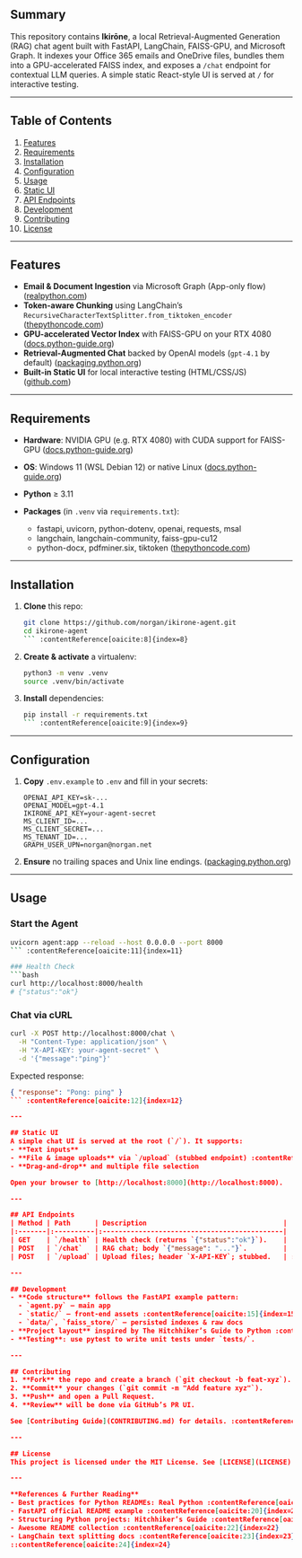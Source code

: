 ## Summary

This repository contains **Ikirōne**, a local Retrieval-Augmented Generation (RAG) chat agent built with FastAPI, LangChain, FAISS-GPU, and Microsoft Graph. It indexes your Office 365 emails and OneDrive files, bundles them into a GPU-accelerated FAISS index, and exposes a `/chat` endpoint for contextual LLM queries. A simple static React-style UI is served at `/` for interactive testing.

---

## Table of Contents

1. [Features](#features)
2. [Requirements](#requirements)
3. [Installation](#installation)
4. [Configuration](#configuration)
5. [Usage](#usage)
6. [Static UI](#static-ui)
7. [API Endpoints](#api-endpoints)
8. [Development](#development)
9. [Contributing](#contributing)
10. [License](#license)

---

## Features

* **Email & Document Ingestion** via Microsoft Graph (App-only flow) ([realpython.com][1])
* **Token-aware Chunking** using LangChain’s `RecursiveCharacterTextSplitter.from_tiktoken_encoder` ([thepythoncode.com][2])
* **GPU-accelerated Vector Index** with FAISS-GPU on your RTX 4080 ([docs.python-guide.org][3])
* **Retrieval-Augmented Chat** backed by OpenAI models (`gpt-4.1` by default) ([packaging.python.org][4])
* **Built-in Static UI** for local interactive testing (HTML/CSS/JS) ([github.com][5])

---

## Requirements

* **Hardware**: NVIDIA GPU (e.g. RTX 4080) with CUDA support for FAISS-GPU ([docs.python-guide.org][3])
* **OS**: Windows 11 (WSL Debian 12) or native Linux ([docs.python-guide.org][3])
* **Python** ≥ 3.11
* **Packages** (in `.venv` via `requirements.txt`):

  * fastapi, uvicorn, python-dotenv, openai, requests, msal
  * langchain, langchain-community, faiss-gpu-cu12
  * python-docx, pdfminer.six, tiktoken ([thepythoncode.com][2])

---

## Installation

1. **Clone** this repo:

   ````bash
   git clone https://github.com/norgan/ikirone-agent.git
   cd ikirone-agent
   ``` :contentReference[oaicite:8]{index=8}  
   ````
2. **Create & activate** a virtualenv:

   ```bash
   python3 -m venv .venv
   source .venv/bin/activate
   ```
3. **Install** dependencies:

   ````bash
   pip install -r requirements.txt
   ``` :contentReference[oaicite:9]{index=9}  
   ````

---

## Configuration

1. **Copy** `.env.example` to `.env` and fill in your secrets:

   ```dotenv
   OPENAI_API_KEY=sk-...
   OPENAI_MODEL=gpt-4.1
   IKIRONE_API_KEY=your-agent-secret
   MS_CLIENT_ID=...
   MS_CLIENT_SECRET=...
   MS_TENANT_ID=...
   GRAPH_USER_UPN=norgan@norgan.net
   ```
2. **Ensure** no trailing spaces and Unix line endings. ([packaging.python.org][4])

---

## Usage

### Start the Agent

````bash
uvicorn agent:app --reload --host 0.0.0.0 --port 8000
``` :contentReference[oaicite:11]{index=11}  

### Health Check  
```bash
curl http://localhost:8000/health  
# {"status":"ok"}
````

### Chat via cURL

```bash
curl -X POST http://localhost:8000/chat \
  -H "Content-Type: application/json" \
  -H "X-API-KEY: your-agent-secret" \
  -d '{"message":"ping"}'
```

Expected response:

````json
{ "response": "Pong: ping" }
``` :contentReference[oaicite:12]{index=12}  

---

## Static UI  
A simple chat UI is served at the root (`/`). It supports:  
- **Text inputs**  
- **File & image uploads** via `/upload` (stubbed endpoint) :contentReference[oaicite:13]{index=13}  
- **Drag-and-drop** and multiple file selection  

Open your browser to [http://localhost:8000](http://localhost:8000).

---

## API Endpoints  
| Method | Path      | Description                                  |
|:-------|:----------|:---------------------------------------------|
| GET    | `/health` | Health check (returns `{"status":"ok"}`).    |
| POST   | `/chat`   | RAG chat; body `{"message": "..."}`.         |
| POST   | `/upload` | Upload files; header `X-API-KEY`; stubbed.   | :contentReference[oaicite:14]{index=14}  

---

## Development  
- **Code structure** follows the FastAPI example pattern:  
  - `agent.py` — main app  
  - `static/` — front-end assets :contentReference[oaicite:15]{index=15}  
  - `data/`, `faiss_store/` — persisted indexes & raw docs  
- **Project layout** inspired by The Hitchhiker’s Guide to Python :contentReference[oaicite:16]{index=16}.  
- **Testing**: use pytest to write unit tests under `tests/`.  

---

## Contributing  
1. **Fork** the repo and create a branch (`git checkout -b feat-xyz`).  
2. **Commit** your changes (`git commit -m "Add feature xyz"`).  
3. **Push** and open a Pull Request.  
4. **Review** will be done via GitHub’s PR UI.  

See [Contributing Guide](CONTRIBUTING.md) for details. :contentReference[oaicite:17]{index=17}  

---

## License  
This project is licensed under the MIT License. See [LICENSE](LICENSE) for details. :contentReference[oaicite:18]{index=18}  

---

**References & Further Reading**  
- Best practices for Python READMEs: Real Python :contentReference[oaicite:19]{index=19}  
- FastAPI official README example :contentReference[oaicite:20]{index=20}  
- Structuring Python projects: Hitchhiker’s Guide :contentReference[oaicite:21]{index=21}  
- Awesome README collection :contentReference[oaicite:22]{index=22}  
- LangChain text splitting docs :contentReference[oaicite:23]{index=23}  
::contentReference[oaicite:24]{index=24}
````

[1]: https://realpython.com/readme-python-project/?utm_source=chatgpt.com "Creating Great README Files for Your Python Projects"
[2]: https://thepythoncode.com/article/build-rag-chatbot-fastapi-openai-streamlit?utm_source=chatgpt.com "Building a Full-Stack RAG Chatbot with FastAPI, OpenAI, and Streamlit"
[3]: https://docs.python-guide.org/writing/structure/?utm_source=chatgpt.com "Structuring Your Project — The Hitchhiker's Guide to Python"
[4]: https://packaging.python.org/en/latest/guides/making-a-pypi-friendly-readme/?utm_source=chatgpt.com "Making a PyPI-friendly README - Python Packaging User Guide"
[5]: https://github.com/fastapi/fastapi/blob/master/README.md?utm_source=chatgpt.com "fastapi/README.md at master - GitHub"
